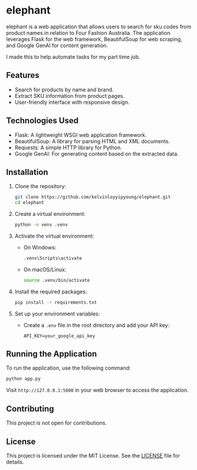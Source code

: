 # elephant

elephant is a web application that allows users to search for sku codes from product names in relation to Four Fashion Australia. The application leverages Flask for the web framework, BeautifulSoup for web scraping, and Google GenAI for content generation.

I made this to help automate tasks for my part time job.

## Features

- Search for products by name and brand.
- Extract SKU information from product pages.
- User-friendly interface with responsive design.

## Technologies Used

- Flask: A lightweight WSGI web application framework.
- BeautifulSoup: A library for parsing HTML and XML documents.
- Requests: A simple HTTP library for Python.
- Google GenAI: For generating content based on the extracted data.

## Installation

1. Clone the repository:
   ```bash
   git clone https://github.com/kelvinloyyipyoung/elephant.git
   cd elephant
   ```

2. Create a virtual environment:
   ```bash
   python -m venv .venv
   ```

3. Activate the virtual environment:
   - On Windows:
     ```bash
     .venv\Scripts\activate
     ```
   - On macOS/Linux:
     ```bash
     source .venv/bin/activate
     ```

4. Install the required packages:
   ```bash
   pip install -r requirements.txt
   ```

5. Set up your environment variables:
   - Create a `.env` file in the root directory and add your API key:
     ```
     API_KEY=your_google_api_key
     ```

## Running the Application

To run the application, use the following command:
```bash
python app.py
```

Visit `http://127.0.0.1:5000` in your web browser to access the application.

## Contributing

This project is not open for contributions.

## License

This project is licensed under the MIT License. See the [LICENSE](LICENSE) file for details.
